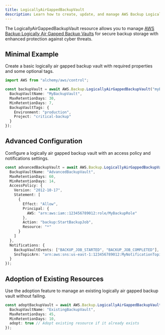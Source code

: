 ```yaml
---
title: LogicallyAirGappedBackupVault
description: Learn how to create, update, and manage AWS Backup LogicallyAirGappedBackupVaults using Alchemy Cloud Control.
---
```



The LogicallyAirGappedBackupVault resource allows you to manage [AWS Backup Logically Air Gapped Backup Vaults](https://docs.aws.amazon.com/backup/latest/userguide/) for secure backup storage with enhanced protection against cyber threats.

## Minimal Example

Create a basic logically air gapped backup vault with required properties and some optional tags.

```ts
import AWS from "alchemy/aws/control";

const backupVault = await AWS.Backup.LogicallyAirGappedBackupVault("myBackupVault", {
  BackupVaultName: "MyBackupVault",
  MaxRetentionDays: 30,
  MinRetentionDays: 7,
  BackupVaultTags: {
    Environment: "production",
    Project: "critical-backup"
  }
});
```

## Advanced Configuration

Configure a logically air gapped backup vault with an access policy and notifications settings.

```ts
const advancedBackupVault = await AWS.Backup.LogicallyAirGappedBackupVault("advancedBackupVault", {
  BackupVaultName: "AdvancedBackupVault",
  MaxRetentionDays: 60,
  MinRetentionDays: 14,
  AccessPolicy: {
    Version: "2012-10-17",
    Statement: [
      {
        Effect: "Allow",
        Principal: {
          AWS: "arn:aws:iam::123456789012:role/MyBackupRole"
        },
        Action: "backup:StartBackupJob",
        Resource: "*"
      }
    ]
  },
  Notifications: {
    BackupVaultEvents: ["BACKUP_JOB_STARTED", "BACKUP_JOB_COMPLETED"],
    SnsTopicArn: "arn:aws:sns:us-east-1:123456789012:MyNotificationTopic"
  }
});
```

## Adoption of Existing Resources

Use the adoption feature to manage an existing logically air gapped backup vault without failing.

```ts
const adoptBackupVault = await AWS.Backup.LogicallyAirGappedBackupVault("adoptBackupVault", {
  BackupVaultName: "ExistingBackupVault",
  MaxRetentionDays: 45,
  MinRetentionDays: 10,
  adopt: true // Adopt existing resource if it already exists
});
```
